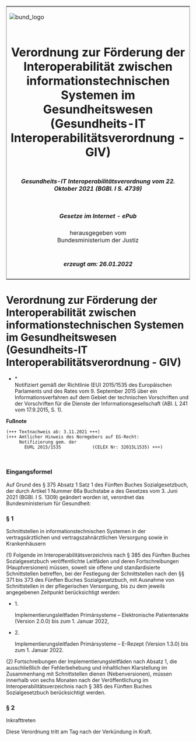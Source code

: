 <span id="DECKBLATT.html"></span>

<table border="0" frame="border" width="100%">

<tr valign="top">

<td align="left">

![bund\_logo](BfJ_2021_Web_de_de.gif)

</td>

<td align="right">

 

</td>

</tr>

<tr align="center" valign="middle">

<td colspan="2">

# Verordnung zur Förderung der Interoperabilität zwischen informationstechnischen Systemen im Gesundheitswesen (Gesundheits-IT Interoperabilitätsverordnung - GIV)

</td>

</tr>

<tr align="center" valign="middle">

<td colspan="2">

##### Gesundheits-IT Interoperabilitätsverordnung vom 22. Oktober 2021 (BGBl. I S. 4739)

</td>

</tr>

<tr align="center" valign="middle">

<td colspan="2">

  
  

##### Gesetze im Internet - ePub  
  
herausgegeben vom  
Bundesministerium der Justiz

</td>

</tr>

<tr align="center" valign="bottom">

<td colspan="2">

  
  

##### erzeugt am: 26.01.2022

</td>

</tr>

</table>

<span id="BJNR473900021.html"></span>

# Verordnung zur Förderung der Interoperabilität zwischen informationstechnischen Systemen im Gesundheitswesen (Gesundheits-IT Interoperabilitätsverordnung - GIV)

<div>

<div class="jnhtml">

  - <span id="BJNR473900021.html#F819065_01"></span><!-- FNR_Pos --><span>\*
    </span>  
    Notifiziert gemäß der Richtlinie (EU) 2015/1535 des Europäischen
    Parlaments und des Rates vom 9. September 2015 über ein
    Informationsverfahren auf dem Gebiet der technischen Vorschriften
    und der Vorschriften für die Dienste der Informationsgesellschaft
    (ABl. L 241 vom 17.9.2015, S. 1).

</div>

</div>

<div>

  
**Fußnote**

<div class="jnhtml">

<div>

<div class="jurAbsatz">

  

``` 
(+++ Textnachweis ab: 3.11.2021 +++)
(+++ Amtlicher Hinweis des Normgebers auf EG-Recht:
     Notifizierung gem. der
       EURL 2015/1535            (CELEX Nr: 32015L1535) +++)

 
```

</div>

</div>

</div>

</div>

<span id="BJNR473900021BJNE000100000.html"></span>

### Eingangsformel  

<div>

<div class="jnhtml">

<div>

<div class="jurAbsatz">

Auf Grund des § 375 Absatz 1 Satz 1 des Fünften Buches Sozialgesetzbuch,
der durch Artikel 1 Nummer 66a Buchstabe a des Gesetzes vom 3. Juni 2021
(BGBl. I S. 1309) geändert worden ist, verordnet das Bundesministerium
für Gesundheit:

</div>

</div>

</div>

</div>

<span id="BJNR473900021BJNE000200000.html"></span>

### § 1  
Schnittstellen in informationstechnischen Systemen in der vertragsärztlichen und vertragszahnärztlichen Versorgung sowie in Krankenhäusern

<div>

<div class="jnhtml">

<div>

<div class="jurAbsatz">

(1) Folgende im Interoperabilitätsverzeichnis nach § 385 des Fünften
Buches Sozialgesetzbuch veröffentlichte Leitfäden und deren
Fortschreibungen (Hauptversionen) müssen, soweit sie offene und
standardisierte Schnittstellen betreffen, bei der Festlegung der
Schnittstellen nach den §§ 371 bis 373 des Fünften Buches
Sozialgesetzbuch, mit Ausnahme von Schnittstellen in der pflegerischen
Versorgung, bis zu dem jeweils angegebenen Zeitpunkt berücksichtigt
werden:

  - 1\.
    
    <div>
    
    Implementierungsleitfaden Primärsysteme – Elektronische
    Patientenakte (Version 2.0.0) bis zum 1. Januar 2022,
    
    </div>

  - 2\.
    
    <div>
    
    Implementierungsleitfaden Primärsysteme – E-Rezept (Version 1.3.0)
    bis zum 1. Januar 2022.
    
    </div>

</div>

<div class="jurAbsatz">

(2) Fortschreibungen der Implementierungsleitfäden nach Absatz 1, die
ausschließlich der Fehlerbehebung und inhaltlichen Klarstellung im
Zusammenhang mit Schnittstellen dienen (Nebenversionen), müssen
innerhalb von sechs Monaten nach der Veröffentlichung im
Interoperabilitätsverzeichnis nach § 385 des Fünften Buches
Sozialgesetzbuch berücksichtigt werden.

</div>

</div>

</div>

</div>

<span id="BJNR473900021BJNE000300000.html"></span>

### § 2  
Inkrafttreten

<div>

<div class="jnhtml">

<div>

<div class="jurAbsatz">

Diese Verordnung tritt am Tag nach der Verkündung in Kraft.

</div>

</div>

</div>

</div>
